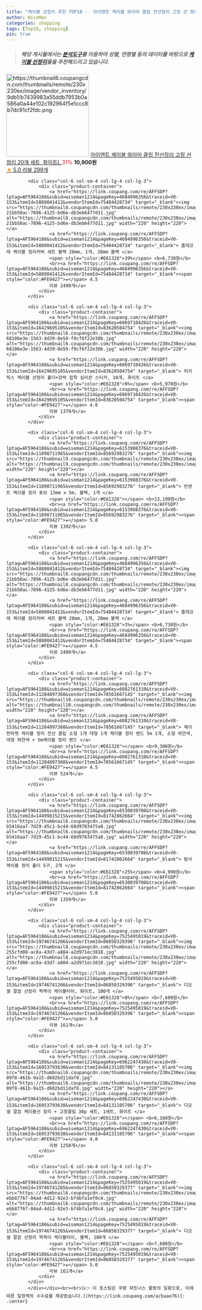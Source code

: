 ```yaml
---
title: "케이블 선정리 추천 TOP10 -  아이앤트 케이블 와이어 클립 전선정리 고정 선 정리 20개 세트, 화이트L "
author: WiseMan
categories: shopping
tags: [Top10, shopping]
pin: true
---
```


> ##### 해당 게시물에서는 [**분석도구**](https://itemscout.io/)를 이용하여 **성별**, **연령별** 등의 데이터를 바탕으로 [**케이블 선정리**](https://link.coupang.com/a/baae76)들을 추천해드리고 있습니다.
<div class="container"><div class="row">
            <div class="col-6 col-sm-4 col-lg-4 col-lg-3">
                <div class="product-container">
                    <a href="https://link.coupang.com/re/AFFSDP?lptag=AF5964186&subid=wiseman1214&pageKey=7614459966&traceid=V0-153&itemId=20174120607&vendorItemId=87187391820" target="_blank"><img src="https://thumbnail6.coupangcdn.com/thumbnails/remote/230x230ex/image/vendor_inventory/9db1/b7439983a55ddb7953b0a586a0a44e102c192964f5e1ccc8b7dc91cf2fdc.png" alt="https://thumbnail6.coupangcdn.com/thumbnails/remote/230x230ex/image/vendor_inventory/9db1/b7439983a55ddb7953b0a586a0a44e102c192964f5e1ccc8b7dc91cf2fdc.png" width="220" height="220"></a>
                    <a href="https://link.coupang.com/re/AFFSDP?lptag=AF5964186&subid=wiseman1214&pageKey=7614459966&traceid=V0-153&itemId=20174120607&vendorItemId=87187391820" target="_blank"> 아이앤트 케이블 와이어 클립 전선정리 고정 선 정리 20개 세트, 화이트L </a>
                    <span style="color:#E61328">31%</span> <b>10,900원</b>
                    <br><a href="https://link.coupang.com/re/AFFSDP?lptag=AF5964186&subid=wiseman1214&pageKey=7614459966&traceid=V0-153&itemId=20174120607&vendorItemId=87187391820" target="_blank"><span style="color:#FE9427">★</span> 5.0
                    리뷰 299개</a>
                </div>
            </div>
            
            <div class="col-6 col-sm-4 col-lg-4 col-lg-3">
                <div class="product-container">
                    <a href="https://link.coupang.com/re/AFFSDP?lptag=AF5964186&subid=wiseman1214&pageKey=4684996356&traceid=V0-153&itemId=5880041412&vendorItemId=75484428734" target="_blank"><img src="https://thumbnail8.coupangcdn.com/thumbnails/remote/230x230ex/image/retail/images/825022726312302-21bb50ac-7896-4125-bd6e-db3eb6477d11.jpg" alt="https://thumbnail8.coupangcdn.com/thumbnails/remote/230x230ex/image/retail/images/825022726312302-21bb50ac-7896-4125-bd6e-db3eb6477d11.jpg" width="220" height="220"></a>
                    <a href="https://link.coupang.com/re/AFFSDP?lptag=AF5964186&subid=wiseman1214&pageKey=4684996356&traceid=V0-153&itemId=5880041412&vendorItemId=75484428734" target="_blank"> 홈데코레 케이블 정리커버 세트 블랙 28mm, 1개, 28mm 블랙 </a>
                    <span style="color:#E61328">39%</span> <b>6,730원</b>
                    <br><a href="https://link.coupang.com/re/AFFSDP?lptag=AF5964186&subid=wiseman1214&pageKey=4684996356&traceid=V0-153&itemId=5880041412&vendorItemId=75484428734" target="_blank"><span style="color:#FE9427">★</span> 4.5
                    리뷰 2499개</a>
                </div>
            </div>
            
            <div class="col-6 col-sm-4 col-lg-4 col-lg-3">
                <div class="product-container">
                    <a href="https://link.coupang.com/re/AFFSDP?lptag=AF5964186&subid=wiseman1214&pageKey=6869710426&traceid=V0-153&itemId=16429695105&vendorItemId=83620504754" target="_blank"><img src="https://thumbnail6.coupangcdn.com/thumbnails/remote/230x230ex/image/retail/images/2370751855384316-68106e3e-1563-4d39-8e59-f9cf6f22e30b.jpg" alt="https://thumbnail6.coupangcdn.com/thumbnails/remote/230x230ex/image/retail/images/2370751855384316-68106e3e-1563-4d39-8e59-f9cf6f22e30b.jpg" width="220" height="220"></a>
                    <a href="https://link.coupang.com/re/AFFSDP?lptag=AF5964186&subid=wiseman1214&pageKey=6869710426&traceid=V0-153&itemId=16429695105&vendorItemId=83620504754" target="_blank"> 피키픽스 케이블 선정리 홀더+강력 접착 실리콘 스티커, 10개, 화이트 </a>
                    <span style="color:#E61328">9%</span> <b>5,970원</b>
                    <br><a href="https://link.coupang.com/re/AFFSDP?lptag=AF5964186&subid=wiseman1214&pageKey=6869710426&traceid=V0-153&itemId=16429695105&vendorItemId=83620504754" target="_blank"><span style="color:#FE9427">★</span> 4.0
                    리뷰 1379개</a>
                </div>
            </div>
            
            <div class="col-6 col-sm-4 col-lg-4 col-lg-3">
                <div class="product-container">
                    <a href="https://link.coupang.com/re/AFFSDP?lptag=AF5964186&subid=wiseman1214&pageKey=6153988376&traceid=V0-153&itemId=11898711965&vendorItemId=85692983276" target="_blank"><img src="https://thumbnail9.coupangcdn.com/thumbnails/remote/230x230ex/image/vendor_inventory/4838/9d5bb2c2d4a0f8d259c7779d3a9d441bb39049833202603a59d81de5aec3.jpg" alt="https://thumbnail9.coupangcdn.com/thumbnails/remote/230x230ex/image/vendor_inventory/4838/9d5bb2c2d4a0f8d259c7779d3a9d441bb39049833202603a59d81de5aec3.jpg" width="220" height="220"></a>
                    <a href="https://link.coupang.com/re/AFFSDP?lptag=AF5964186&subid=wiseman1214&pageKey=6153988376&traceid=V0-153&itemId=11898711965&vendorItemId=85692983276" target="_blank"> 반센트 케이블 정리 튜브 13mm x 5m, 블랙, 1개 </a>
                    <span style="color:#E61328"></span> <b>13,190원</b>
                    <br><a href="https://link.coupang.com/re/AFFSDP?lptag=AF5964186&subid=wiseman1214&pageKey=6153988376&traceid=V0-153&itemId=11898711965&vendorItemId=85692983276" target="_blank"><span style="color:#FE9427">★</span> 5.0
                    리뷰 1392개</a>
                </div>
            </div>
            
            <div class="col-6 col-sm-4 col-lg-4 col-lg-3">
                <div class="product-container">
                    <a href="https://link.coupang.com/re/AFFSDP?lptag=AF5964186&subid=wiseman1214&pageKey=4684996356&traceid=V0-153&itemId=5880041412&vendorItemId=75484428734" target="_blank"><img src="https://thumbnail8.coupangcdn.com/thumbnails/remote/230x230ex/image/retail/images/825022726312302-21bb50ac-7896-4125-bd6e-db3eb6477d11.jpg" alt="https://thumbnail8.coupangcdn.com/thumbnails/remote/230x230ex/image/retail/images/825022726312302-21bb50ac-7896-4125-bd6e-db3eb6477d11.jpg" width="220" height="220"></a>
                    <a href="https://link.coupang.com/re/AFFSDP?lptag=AF5964186&subid=wiseman1214&pageKey=4684996356&traceid=V0-153&itemId=5880041412&vendorItemId=75484428734" target="_blank"> 홈데코레 케이블 정리커버 세트 블랙 28mm, 1개, 28mm 블랙 </a>
                    <span style="color:#E61328">3%</span> <b>6,730원</b>
                    <br><a href="https://link.coupang.com/re/AFFSDP?lptag=AF5964186&subid=wiseman1214&pageKey=4684996356&traceid=V0-153&itemId=5880041412&vendorItemId=75484428734" target="_blank"><span style="color:#FE9427">★</span> 4.5
                    리뷰 2499개</a>
                </div>
            </div>
            
            <div class="col-6 col-sm-4 col-lg-4 col-lg-3">
                <div class="product-container">
                    <a href="https://link.coupang.com/re/AFFSDP?lptag=AF5964186&subid=wiseman1214&pageKey=6082761310&traceid=V0-153&itemId=11284897360&vendorItemId=78561667145" target="_blank"><img src="https://thumbnail10.coupangcdn.com/thumbnails/remote/230x230ex/image/vendor_inventory/c6fd/c4e73991de2ab715a139f58e1ddcff07e11e483bef4d7f396094a62a0067.jpg" alt="https://thumbnail10.coupangcdn.com/thumbnails/remote/230x230ex/image/vendor_inventory/c6fd/c4e73991de2ab715a139f58e1ddcff07e11e483bef4d7f396094a62a0067.jpg" width="220" height="220"></a>
                    <a href="https://link.coupang.com/re/AFFSDP?lptag=AF5964186&subid=wiseman1214&pageKey=6082761310&traceid=V0-153&itemId=11284897360&vendorItemId=78561667145" target="_blank"> 제이펀마켓 케이블 정리 전선 클립 소형 1개 대형 1개 케이블 정리 밴드 5m 1개, 소형 하얀색, 대형 하얀색 + 5m케이블 정리 밴드 </a>
                    <span style="color:#E61328"></span> <b>9,300원</b>
                    <br><a href="https://link.coupang.com/re/AFFSDP?lptag=AF5964186&subid=wiseman1214&pageKey=6082761310&traceid=V0-153&itemId=11284897360&vendorItemId=78561667145" target="_blank"><span style="color:#FE9427">★</span> 4.5
                    리뷰 524개</a>
                </div>
            </div>
            
            <div class="col-6 col-sm-4 col-lg-4 col-lg-3">
                <div class="product-container">
                    <a href="https://link.coupang.com/re/AFFSDP?lptag=AF5964186&subid=wiseman1214&pageKey=6530039708&traceid=V0-153&itemId=14499815215&vendorItemId=81742862664" target="_blank"><img src="https://thumbnail6.coupangcdn.com/thumbnails/remote/230x230ex/image/retail/images/80254585864473-b5416aa7-7d29-45c1-bc44-60d9783475a8.jpg" alt="https://thumbnail6.coupangcdn.com/thumbnails/remote/230x230ex/image/retail/images/80254585864473-b5416aa7-7d29-45c1-bc44-60d9783475a8.jpg" width="220" height="220"></a>
                    <a href="https://link.coupang.com/re/AFFSDP?lptag=AF5964186&subid=wiseman1214&pageKey=6530039708&traceid=V0-153&itemId=14499815215&vendorItemId=81742862664" target="_blank"> 탐사 케이블 정리 홀더 5구, 2개 </a>
                    <span style="color:#E61328">25%</span> <b>4,990원</b>
                    <br><a href="https://link.coupang.com/re/AFFSDP?lptag=AF5964186&subid=wiseman1214&pageKey=6530039708&traceid=V0-153&itemId=14499815215&vendorItemId=81742862664" target="_blank"><span style="color:#FE9427">★</span> 5.0
                    리뷰 1359개</a>
                </div>
            </div>
            
            <div class="col-6 col-sm-4 col-lg-4 col-lg-3">
                <div class="product-container">
                    <a href="https://link.coupang.com/re/AFFSDP?lptag=AF5964186&subid=wiseman1214&pageKey=7525495019&traceid=V0-153&itemId=19746741266&vendorItemId=86850329396" target="_blank"><img src="https://thumbnail8.coupangcdn.com/thumbnails/remote/230x230ex/image/retail/images/2195102224218405-255cfd08-ac8a-43d7-a884-a2d971ec3818.jpg" alt="https://thumbnail8.coupangcdn.com/thumbnails/remote/230x230ex/image/retail/images/2195102224218405-255cfd08-ac8a-43d7-a884-a2d971ec3818.jpg" width="220" height="220"></a>
                    <a href="https://link.coupang.com/re/AFFSDP?lptag=AF5964186&subid=wiseman1214&pageKey=7525495019&traceid=V0-153&itemId=19746741266&vendorItemId=86850329396" target="_blank"> 디오셀 깔끔 선정리 찍찍이 케이블타이, 화이트, 100개 </a>
                    <span style="color:#E61328">8%</span> <b>7,680원</b>
                    <br><a href="https://link.coupang.com/re/AFFSDP?lptag=AF5964186&subid=wiseman1214&pageKey=7525495019&traceid=V0-153&itemId=19746741266&vendorItemId=86850329396" target="_blank"><span style="color:#FE9427">★</span> 5.0
                    리뷰 161개</a>
                </div>
            </div>
            
            <div class="col-6 col-sm-4 col-lg-4 col-lg-3">
                <div class="product-container">
                    <a href="https://link.coupang.com/re/AFFSDP?lptag=AF5964186&subid=wiseman1214&pageKey=6962247430&traceid=V0-153&itemId=16953793630&vendorItemId=84131105706" target="_blank"><img src="https://thumbnail6.coupangcdn.com/thumbnails/remote/230x230ex/image/retail/images/2022/12/01/13/9/fe85b882-09f8-461b-9a15-d602bd11daf8.jpg" alt="https://thumbnail6.coupangcdn.com/thumbnails/remote/230x230ex/image/retail/images/2022/12/01/13/9/fe85b882-09f8-461b-9a15-d602bd11daf8.jpg" width="220" height="220"></a>
                    <a href="https://link.coupang.com/re/AFFSDP?lptag=AF5964186&subid=wiseman1214&pageKey=6962247430&traceid=V0-153&itemId=16953793630&vendorItemId=84131105706" target="_blank"> 디오셀 깔끔 케이블선 정리 + 고정클립 30p 세트, 1세트, 화이트 </a>
                    <span style="color:#E61328"></span> <b>6,160원</b>
                    <br><a href="https://link.coupang.com/re/AFFSDP?lptag=AF5964186&subid=wiseman1214&pageKey=6962247430&traceid=V0-153&itemId=16953793630&vendorItemId=84131105706" target="_blank"><span style="color:#FE9427">★</span> 4.0
                    리뷰 1258개</a>
                </div>
            </div>
            
            <div class="col-6 col-sm-4 col-lg-4 col-lg-3">
                <div class="product-container">
                    <a href="https://link.coupang.com/re/AFFSDP?lptag=AF5964186&subid=wiseman1214&pageKey=7525495019&traceid=V0-153&itemId=19746741265&vendorItemId=86850329377" target="_blank"><img src="https://thumbnail6.coupangcdn.com/thumbnails/remote/230x230ex/image/retail/images/1706441213612836-ebb87767-04ad-4d12-92e3-bf4bfa1ef0c4.jpg" alt="https://thumbnail6.coupangcdn.com/thumbnails/remote/230x230ex/image/retail/images/1706441213612836-ebb87767-04ad-4d12-92e3-bf4bfa1ef0c4.jpg" width="220" height="220"></a>
                    <a href="https://link.coupang.com/re/AFFSDP?lptag=AF5964186&subid=wiseman1214&pageKey=7525495019&traceid=V0-153&itemId=19746741265&vendorItemId=86850329377" target="_blank"> 디오셀 깔끔 선정리 찍찍이 케이블타이, 블랙, 100개 </a>
                    <span style="color:#E61328"></span> <b>7,680원</b>
                    <br><a href="https://link.coupang.com/re/AFFSDP?lptag=AF5964186&subid=wiseman1214&pageKey=7525495019&traceid=V0-153&itemId=19746741265&vendorItemId=86850329377" target="_blank"><span style="color:#FE9427">★</span> 5.0
                    리뷰 161개</a>
                </div>
            </div>
            </div></div><br><br>[👉 이 포스팅은 쿠팡 파트너스 활동의 일환으로, 이에 따른 일정액의 수수료를 제공받습니다.](https://link.coupang.com/a/baae76){: .center}